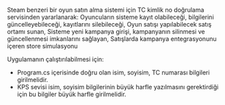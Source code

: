 Steam benzeri bir oyun satın alma sistemi için TC kimlik no doğrulama servisinden yararlanarak: 
Oyuncuların sisteme kayıt olabileceği, bilgilerini güncelleyebileceği, kayıtlarını silebileceği,
Oyun satışı yapılabilecek satış ortamı sunan,
Sisteme yeni kampanya girişi, kampanyanın silinmesi ve güncellenmesi imkanlarını sağlayan,
Satışlarda kampanya entegrasyonunu içeren store simulasyonu

Uygulamanın çalıştırılabilmesi için:
- Program.cs içerisinde doğru olan isim, soyisim, TC numarası bilgileri girilmelidir.
- KPS sevisi isim, soyisim bilgilerinin büyük harfle yazılmasını gerektirdiği için bu bilgiler büyük harfle girilmelidir.
